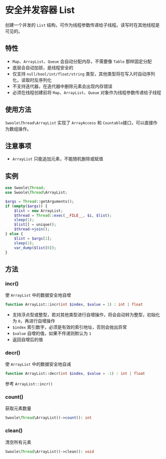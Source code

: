 # 安全并发容器 List

创建一个并发的 `List` 结构，可作为线程参数传递给子线程。读写时在其他线程是可见的。

## 特性
- `Map`、`ArrayList`、`Queue` 会自动分配内存，不需要像 `Table` 那样固定分配
- 底层会自动加锁，是线程安全的
- 仅支持 `null/bool/int/float/string` 类型，其他类型将在写入时自动序列化，读取时反序列化
- 不支持迭代器，在迭代器中删除元素会出现内存错误
- 必须在线程创建前将 `Map`、`ArrayList`、`Queue` 对象作为线程参数传递给子线程

## 使用方法
`Swoole\Thread\ArrayList` 实现了 `ArrayAccess` 和 `Countable`接口，可以直接作为数组操作。

## 注意事项
- `ArrayList` 只能追加元素，不能随机删除或赋值

## 实例

```php
use Swoole\Thread;
use Swoole\Thread\ArrayList;

$args = Thread::getArguments();
if (empty($args)) {
    $list = new ArrayList;
    $thread = Thread::exec(__FILE__, $i, $list);
    sleep(1);
    $list[] = unique();
    $thread->join();
} else {
    $list = $args[1];
    sleep(2);
    var_dump($list[0]);
}
```

## 方法

### incr()

使 `ArrayList` 中的数据安全地自增

```php
function ArrayList::incr(int $index, $value = 1) : int | float
```

- 支持浮点型或整型，若对其他类型进行自增操作，将会自动转为整型，初始化为 `0`，再进行自增操作
- `$index` 索引数字，必须是有效的索引地址，否则会抛出异常
- `$value` 自增的值，如果不传递则默认为 `1`
- 返回自增后的值

### decr()

使 `ArrayList` 中的数据安全地自减

```php
function ArrayList::decr(int $index, $value = -1) : int | float
```

参考 `ArrayList::incr()`

### count()
获取元素数量

```php
Swoole\Thread\ArrayList()->count(): int
```

### clean()
清空所有元素

```php
Swoole\Thread\ArrayList()->clean(): void
```
